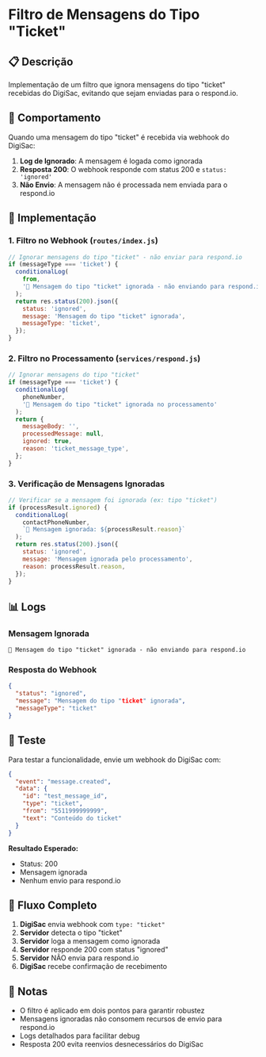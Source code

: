 # Filtro de Mensagens do Tipo "Ticket"

## 📋 Descrição

Implementação de um filtro que ignora mensagens do tipo "ticket" recebidas do DigiSac, evitando que sejam enviadas para o respond.io.

## 🚫 Comportamento

Quando uma mensagem do tipo "ticket" é recebida via webhook do DigiSac:

1. **Log de Ignorado**: A mensagem é logada como ignorada
2. **Resposta 200**: O webhook responde com status 200 e `status: 'ignored'`
3. **Não Envio**: A mensagem não é processada nem enviada para o respond.io

## 🔧 Implementação

### 1. Filtro no Webhook (`routes/index.js`)

```javascript
// Ignorar mensagens do tipo "ticket" - não enviar para respond.io
if (messageType === 'ticket') {
  conditionalLog(
    from,
    '🚫 Mensagem do tipo "ticket" ignorada - não enviando para respond.io'
  );
  return res.status(200).json({
    status: 'ignored',
    message: 'Mensagem do tipo "ticket" ignorada',
    messageType: 'ticket',
  });
}
```

### 2. Filtro no Processamento (`services/respond.js`)

```javascript
// Ignorar mensagens do tipo "ticket"
if (messageType === 'ticket') {
  conditionalLog(
    phoneNumber,
    '🚫 Mensagem do tipo "ticket" ignorada no processamento'
  );
  return {
    messageBody: '',
    processedMessage: null,
    ignored: true,
    reason: 'ticket_message_type',
  };
}
```

### 3. Verificação de Mensagens Ignoradas

```javascript
// Verificar se a mensagem foi ignorada (ex: tipo "ticket")
if (processResult.ignored) {
  conditionalLog(
    contactPhoneNumber,
    `🚫 Mensagem ignorada: ${processResult.reason}`
  );
  return res.status(200).json({
    status: 'ignored',
    message: 'Mensagem ignorada pelo processamento',
    reason: processResult.reason,
  });
}
```

## 📊 Logs

### Mensagem Ignorada
```
🚫 Mensagem do tipo "ticket" ignorada - não enviando para respond.io
```

### Resposta do Webhook
```json
{
  "status": "ignored",
  "message": "Mensagem do tipo "ticket" ignorada",
  "messageType": "ticket"
}
```

## 🧪 Teste

Para testar a funcionalidade, envie um webhook do DigiSac com:

```json
{
  "event": "message.created",
  "data": {
    "id": "test_message_id",
    "type": "ticket",
    "from": "5511999999999",
    "text": "Conteúdo do ticket"
  }
}
```

**Resultado Esperado:**
- Status: 200
- Mensagem ignorada
- Nenhum envio para respond.io

## 🔄 Fluxo Completo

1. **DigiSac** envia webhook com `type: "ticket"`
2. **Servidor** detecta o tipo "ticket"
3. **Servidor** loga a mensagem como ignorada
4. **Servidor** responde 200 com status "ignored"
5. **Servidor** NÃO envia para respond.io
6. **DigiSac** recebe confirmação de recebimento

## 📝 Notas

- O filtro é aplicado em dois pontos para garantir robustez
- Mensagens ignoradas não consomem recursos de envio para respond.io
- Logs detalhados para facilitar debug
- Resposta 200 evita reenvios desnecessários do DigiSac 